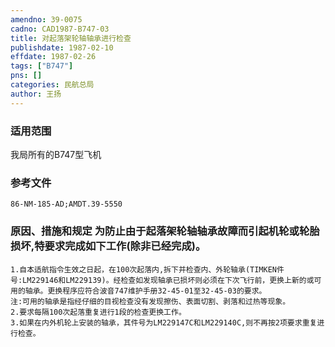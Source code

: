 ```yaml
---
amendno: 39-0075  
cadno: CAD1987-B747-03  
title: 对起落架轮轴轴承进行检查  
publishdate: 1987-02-10  
effdate: 1987-02-26  
tags: ["B747"]  
pns: []  
categories: 民航总局  
author: 王扬  
---
```

  
### 适用范围  
我局所有的B747型飞机  
  
<!--more-->  
### 参考文件  
    86-NM-185-AD;AMDT.39-5550  
  
### 原因、措施和规定     为防止由于起落架轮轴轴承故障而引起机轮或轮胎损坏,特要求完成如下工作(除非已经完成)。  
    1.自本适航指令生效之日起，在100次起落内,拆下并检查内、外轮轴承(TIMKEN件号:LM229146和LM229139)。经检查如发现轴承已损坏则必须在下次飞行前，更换上新的或可用的轴承。更换程序应符合波音747维护手册32-45-01至32-45-03的要求。  
    注:可用的轴承是指经仔细的目视检查没有发现擦伤、表面切割、剥落和过热等现象。  
    2.要求每隔100次起落重复进行1段的检查更换工作。  
    3.如果在内外机轮上安装的轴承，其件号为LM229147C和LM229140C,则不再按2项要求重复进行检查。  
